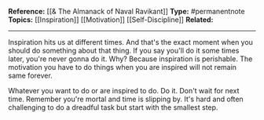 
**Reference:** [[& The Almanack of Naval Ravikant]]
**Type:** #permanentnote 
**Topics:** [[Inspiration]] [[Motivation]] [[Self-Discipline]]
**Related:**

----
Inspiration hits us at different times. And that's the exact moment when you should do something about that thing. If you say you'll do it some times later, you're never gonna do it. Why? Because inspiration is perishable. The motivation you have to do things when you are inspired will not remain same forever. 

Whatever you want to do or are inspired to do. Do it. Don't wait for next time. Remember you're mortal and time is slipping by. It's hard and often challenging to do a dreadful task but start with the smallest step.
